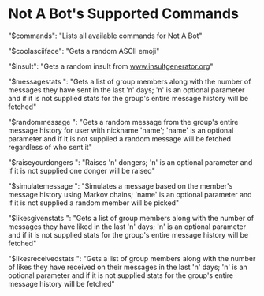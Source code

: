 # Not A Bot's Supported Commands

"$commands": "Lists all available commands for Not A Bot"

"$coolasciiface": "Gets a random ASCII emoji"

"$insult": "Gets a random insult from www.insultgenerator.org"

"$messagestats <n>": "Gets a list of group members along with the number of messages they have sent in the last 'n' days; 'n' is an optional parameter and if it is not supplied stats for the group's entire message history will be fetched"

"$randommessage <name>": "Gets a random message from the group's entire message history for user with nickname 'name'; 'name' is an optional parameter and if it is not supplied a random message will be fetched regardless of who sent it"

"$raiseyourdongers <n>": "Raises 'n' dongers; 'n' is an optional parameter and if it is not supplied one donger will be raised"

"$simulatemessage <name>": "Simulates a message based on the member's message history using Markov chains; 'name' is an optional parameter and if it is not supplied a random member will be picked"

"$likesgivenstats <n>": "Gets a list of group members along with the number of messages they have liked in the last 'n' days; 'n' is an optional parameter and if it is not supplied stats for the group's entire message history will be fetched"

"$likesreceivedstats <n>": "Gets a list of group members along with the number of likes they have received on their messages in the last 'n' days; 'n' is an optional parameter and if it is not supplied stats for the group's entire message history will be fetched"
